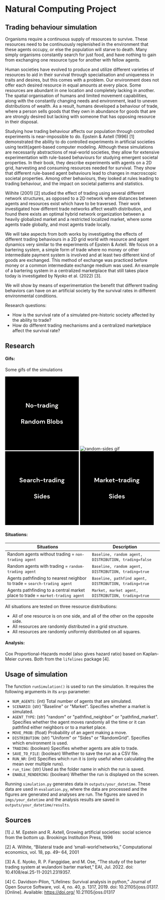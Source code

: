 # Natural Computing Project
## Trading behaviour simulation

Organisms require a continuous supply of resources to survive. These resources need to be continuously replenished in the environment that these agents occupy, or else the population will starve to death. Many simply organisms constantly search for just food, and have nothing to gain from exchanging one resource type for another with fellow agents.

Human societies have evolved to produce and utilize different varieties of resources to aid in their survival through specialisation and uniqueness in traits and desires, but this comes with a problem. Our environment does not offer each desired resource in equal amounts at every place. Some resources are abundant in one location and completely lacking in another. The spatial organisation of humans and limited movement capabilities, along with the constantly changing needs and environment, lead to uneven distributions of wealth. As a result, humans developed a behaviour of trade, where a person sells goods that they own in abundance for goods that are are strongly desired but lacking with someone that has opposing resource in their disposal.

Studying how trading behaviour affects our population through controlled experiments is near-impossible to do. Epstein & Axtell (1996) [1] demonstrated the ability to do controlled experiments in artificial societies using textit{agent-based computer modeling. Although these simulations are necessarily abstractions of real-world societies, they allow for extensive experimentation with rule-based behaviours for studying emergent societal properties. In their book, they describe experiments with agents on a 2D grid, harvesting and consuming resources needed for survival. They show that different rule-based agent behaviours lead to changes in macroscopic societal properties. Among other behaviours, they looked at rules leading to trading behaviour, and the impact on societal patterns and statistics.

Wilhite (2001) [2] studied the effect of trading using several different network structures, as opposed to a 2D network where distances between agents and resources exist which have to be traversed. Their work investigated how different trade networks affect wealth distribution, and found there exists an optimal hybrid network organization between a heavily globalized market and a restricted localized market, where some agents trade globally, and most agents trade locally.

We will take aspects from both works by investigating the effects of different trading behaviours in a 2D grid world with resource and agent dynamics very similar to the experiments of Epstein \& Axtell. We focus on a bartering system, a simple form of trade where no money or other intermediate payment system is involved and at least two different kind of goods are exchanged. This method of exchange was practiced before money or a common intermediate exchange medium was used. An example of a bartering system in a centralized marketplace that still takes place today is investigated by Nyoko et al. (2022) [3].

We will show by means of experimentation the benefit that different trading behaviors can have on an artificial society by the survival rates in different environmental conditions.

Research questions:
- How is the survival rate of a simulated pre-historic society affected by the ability to trade?
- How do different trading mechanisms and a centralized marketplace affect the survival rate?

## Research
#### Gifs: 
Some gifs of the simulations

![random-sides gif](imgs/gifs/no-trading-randomblobs.gif)
![random-sides gif](imgs/gifs/random-trading-uniform.gif)
![random-sides gif](imgs/gifs/search-trading-sides.gif)
![random-sides gif](imgs/gifs/market-trading-sides.gif)

#### Situations: 
| Situations | Description |
| ------ | ------ |
|  Random agents without trading = `non-trading agent` |  `Baseline, random agent, DISTRIBUTION, trading=false`  |
|  Random agents with trading = `random-trading agent` |  `Baseline, random agent, DISTRIBUTION, trading=true`  |
|  Agents pathfinding to nearest neighbor to trade = `search-trading agent` |  `Baseline, pathfind agent, DISTRIBUTION, trading=true`  |
|  Agents pathfinding to a central market place to trade = `market-trading agent`  |  `Market, market agent, DISTRIBUTION, trading=true`  |


All situations are tested on three resource distributions: 
- All of one resource is on one side, and all of the other on the opposite side.
- All resources are randomly distributed in a grid structure.
- All resources are randomly uniformly distributed on all squares.

#### Analysis: 
Cox Proportional-Hazards model (also gives hazard ratio) based on Kaplan-Meier curves. Both from the `lifelines` package [4].

## Usage of simulation

The function `runSimulation()` is used to run the simulation. It requires the following arguments in its `args` parameter:

- `NUM_AGENTS`: (int) Total number of agents that are simulated.
- `SCENARIO`: (str) "Baseline" or "Market". Specifies whether a market is simulated.
- `AGENT_TYPE`: (str) "random" or "pathfind_neighbor" or "pathfind_market". Specifies whether the agent moves randomly all the time or it can pathfind either neighbors or to a market place.
- `MOVE_PROB`: (float) Probability of an agent making a move.
- `DISTRIBUTION`: (str) "Uniform" or "Sides" or "RandomGrid". Specifies which environment is used.
- `TRADING`: (boolean) Specifies whether agents are able to trade.
- `SAVE_TO_FILE`: (boolean) Whether to save the run as a CSV file.
- `RUN_NR`: (int) Specifies which run it is (only useful when calculating the mean over multiple runs).
- `run_time`: (str) Used as the folder name in which the run is saved.
- `ENABLE_RENDERING`: (boolean) Whether the run is displayed on the screen.

Running `simulation.py` generates data in `outputs/your_datetime`. These data are used in `evaluation.py`, where the data are processed and the figures are generated and analyses are run. The figures are saved in `imgs/your_datetime` and the analysis results are saved in `outputs/your_datetime/results`.


## Sources
[1] J. M. Epstein and R. Axtell, Growing artificial societies: social science from the bottom up.
Brookings Institution Press, 1996

[2] A. Wilhite, “Bilateral trade and ‘small-world’networks,” Computational economics, vol. 18, pp. 49–
64, 2001

[3] A. E. Nyoko, R. P. Fanggidae, and M. Ose, “The study of the barter trading system at wulandoni
barter market,” EAI, Jul. 2022. doi: 10.4108/eai.25-11-2021.2319357.

[4] C. Davidson-Pilon, “Lifelines: Survival analysis in python,” Journal of Open Source Software,
vol. 4, no. 40, p. 1317, 2019. doi: 10.21105/joss.01317. [Online]. Available: https://doi.org/
10.21105/joss.01317
